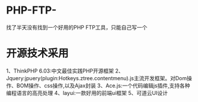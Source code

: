 # PHP-FTP-
找了半天没有找到一个好用的PHP FTP工具，只能自己写一个
# 开源技术采用
1、ThinkPHP 6.03:中文最佳实践PHP开源框架
2、Jquery:jpuery(plugin:Hotkeys.ztree.contentmenu).js主流开发框架。对Dom操作、BOM操作、css操作,以及Ajax封装
3、Ace.js:一个代码编辑js插件,支持各种编程语言的高亮处理
4、layui:一款好用的前端ui框架
5、可道云UI设计
